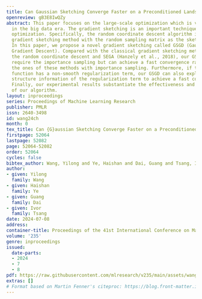 ```yaml
---
title: Can Gaussian Sketching Converge Faster on a Preconditioned Landscape?
openreview: gB3E8IwQZy
abstract: This paper focuses on the large-scale optimization which is very popular
  in the big data era. The gradient sketching is an important technique in the large-scale
  optimization. Specifically, the random coordinate descent algorithm is a kind of
  gradient sketching method with the random sampling matrix as the sketching matrix.
  In this paper, we propose a novel gradient sketching called GSGD (Gaussian Sketched
  Gradient Descent). Compared with the classical gradient sketching methods such as
  the random coordinate descent and SEGA (Hanzely et al., 2018), our GSGD does not
  require the importance sampling but can achieve a fast convergence rate matching
  the ones of these methods with importance sampling. Furthermore, if the objective
  function has a non-smooth regularization term, our GSGD can also exploit the implicit
  structure information of the regularization term to achieve a fast convergence rate.
  Finally, our experimental results substantiate the effectiveness and efficiency
  of our algorithm.
layout: inproceedings
series: Proceedings of Machine Learning Research
publisher: PMLR
issn: 2640-3498
id: wang24ch
month: 0
tex_title: Can {G}aussian Sketching Converge Faster on a Preconditioned Landscape?
firstpage: 52064
lastpage: 52082
page: 52064-52082
order: 52064
cycles: false
bibtex_author: Wang, Yilong and Ye, Haishan and Dai, Guang and Tsang, Ivor
author:
- given: Yilong
  family: Wang
- given: Haishan
  family: Ye
- given: Guang
  family: Dai
- given: Ivor
  family: Tsang
date: 2024-07-08
address:
container-title: Proceedings of the 41st International Conference on Machine Learning
volume: '235'
genre: inproceedings
issued:
  date-parts:
  - 2024
  - 7
  - 8
pdf: https://raw.githubusercontent.com/mlresearch/v235/main/assets/wang24ch/wang24ch.pdf
extras: []
# Format based on Martin Fenner's citeproc: https://blog.front-matter.io/posts/citeproc-yaml-for-bibliographies/
---
```

